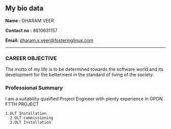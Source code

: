  ## My bio data
 **Name :** DHARAM VEER
 
 **Contact no :** 8810631157
 
 **Email:** dharam.x.veer@fosteringlinux.com
 ***
 ### CAREER OBJECTIVE
 
 The motto of my life is to be determined towards the software world and its development for the betterment in the standard of living of the society.
 
 ### Professional Summary
 
 I am a suitability qualified Project Engineer with plenty experience in GPON FTTH PROJECT 
	  
    1.OLT Installation
	  2.OLT commissioning
	  3.OLT Installation

